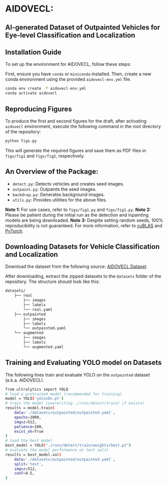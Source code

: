 # AIDOVECL:
## AI-generated Dataset of Outpainted Vehicles for Eye-level Classification and Localization

## Installation Guide

To set up the environment for AIDOVECL, follow these steps:

First, ensure you have `conda` or `miniconda` installed. Then, create a new conda environment using the provided `aidovecl-env.yml` file.

```bash
conda env create -f aidovecl-env.yml
conda activate aidovecl
```

## Reproducing Figures

To produce the first and second figures for the draft, after activating `aidovecl` environment, execute the following command in the root directory of the repository:

```bash
python figs.py
```
This will generate the required figures and save them as PDF files in `figs/fig1` and `figs/fig2`, respectively.

## An Overview of the Package:
- `detect.py`: Detects vehicles and creates seed images.
- `outpaint.py`: Outpaints the seed images.
- `backdrop.py`: Generates background images.
- `utils.py`: Provides utilities for the above files.

**Note 1:** For use cases, refer to `figs/fig1.py` and `figs/fig1.py`.
**Note 2:** Please be patient during the initial run as the detection and inpainting models are being downloaded.
**Note 3:** Despite setting random seeds, 100% reproducibility is not guaranteed. For more information, refer to [cuBLAS](https://docs.nvidia.com/cuda/cublas/index.html#results-reproducibility) and [PyTorch](https://pytorch.org/docs/stable/notes/randomness.html).


## Downloading Datasets for Vehicle Classification and Localization

Download the dataset from the following source: [AIDOVECL Dataset](https://huggingface.co/datasets/amir-kazemi/aidovecl/tree/main).

After downloading, extract the zipped datasets to the `datasets` folder of the repository. The structure should look like this:
```bash
datasets/
    ├── real
        ├── images
        ├── labels
        └── real.yaml
    ├── outpainted
        ├── images
        ├── labels
        └── outpainted.yaml
    └── augmented
        ├── images
        ├── labels
        └── augmented.yaml
```
## Training and Evaluating YOLO model on Datasets
The following lines train and evaluate YOLO on the `outpainted` dataset (a.k.a. AIDOVECL).
```bash
from ultralytics import YOLO
# load a pretrained model (recommended for training)
model = YOLO('yolov8n.pt')
# train the model (overwriting ./runs/detect/train/ if exists)
results = model.train(
    data='./datasets/outpainted/outpainted.yaml',
    epochs=1000,
    imgsz=512,
    patience=100,
    exist_ok=True
)
# load the best model
best_model = YOLO("./runs/detect/train/weights/best.pt")
# evaluate the model performance on test split
results = best_model.val(
    data='./datasets/outpainted/outpainted.yaml',
    split='test',
    imgsz=512,
    conf=0.5,
)
```



